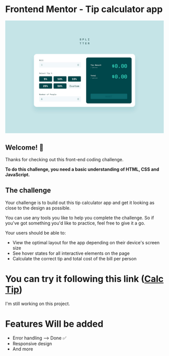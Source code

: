 # Frontend Mentor - Tip calculator app

![Design preview for the Tip calculator app coding challenge](./design/desktop-design-empty.jpg)

## Welcome! 👋

Thanks for checking out this front-end coding challenge.

**To do this challenge, you need a basic understanding of HTML, CSS and JavaScript.**

## The challenge

Your challenge is to build out this tip calculator app and get it looking as close to the design as possible.

You can use any tools you like to help you complete the challenge. So if you've got something you'd like to practice, feel free to give it a go.

Your users should be able to:

- View the optimal layout for the app depending on their device's screen size
- See hover states for all interactive elements on the page
- Calculate the correct tip and total cost of the bill per person

# You can try it following this link ([Calc Tip](https://ahmadjkff.github.io/tip-calculator/))

I'm still working on this project.

# Features Will be added

- Error handling -->  Done ✅
- Responsive design
- And more
